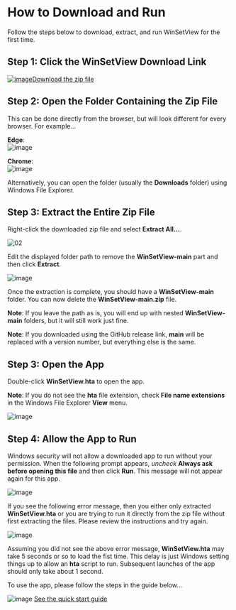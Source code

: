 # How to Download and Run
<!--
To view this document formatted (instead of as raw text) just click the Help button in WinSetView.hta.
You can also manually navigate your browser to: https://lesferch.github.io/WinSetView.
To view this document offline with formatting you will need to install a markdown viewer, such as:
https://chrome.google.com/webstore/detail/markdown-viewer/ckkdlimhmcjmikdlpkmbgfkaikojcbjk
-->
Follow the steps below to download, extract, and run WinSetView for the first time.

## Step 1: Click the WinSetView Download Link

[![image](https://user-images.githubusercontent.com/79026235/152910441-59ba653c-5607-4f59-90c0-bc2851bf2688.png)Download the zip file](https://github.com/LesFerch/WinSetView/archive/refs/heads/main.zip)

## Step 2: Open the Folder Containing the Zip File

This can be done directly from the browser, but will look different for every browser. For example...

**Edge**:\
![image](https://user-images.githubusercontent.com/79026235/153105994-4ae67c3f-bd51-48b7-88c3-f8adf81591c8.png)

**Chrome**:\
![image](https://user-images.githubusercontent.com/79026235/153104134-7494fbbb-c169-493d-b811-1cc5d7da5c00.png)

Alternatively, you can open the folder (usually the **Downloads** folder) using Windows File Explorer.

## Step 3: Extract the Entire Zip File

Right-click the downloaded zip file and select **Extract All...**.

![02](https://user-images.githubusercontent.com/79026235/153107248-5f0ccc0b-ca21-4102-8492-1df02129f978.png)

Edit the displayed folder path to remove the **WinSetView-main** part and then click **Extract**.

![image](https://user-images.githubusercontent.com/79026235/153104464-b64a9efb-181a-468a-a457-63455f490f32.png)

Once the extraction is complete, you should have a **WinSetView-main** folder. You can now delete the **WinSetView-main.zip** file.

**Note**: If you leave the path as is, you will end up with nested **WinSetView-main** folders, but it will still work just fine.

**Note**: If you downloaded using the GitHub release link, **main** will be replaced with a version number, but everything else is the same.

## Step 3: Open the App

Double-click **WinSetView.hta** to open the app.

**Note**: If you do not see the **hta** file extension, check **File name extensions** in the Windows File Explorer **View** menu.

![image](https://user-images.githubusercontent.com/79026235/153104503-bd7122e4-6e9e-4a41-abbb-707935cc77a7.png)

## Step 4: Allow the App to Run

Windows security will not allow a downloaded app to run without your permission. When the following prompt appears, *uncheck* **Always ask before opening this file** and then click **Run**. This message will not appear again for this app.

![image](https://user-images.githubusercontent.com/79026235/153104571-8ffb3e64-c1b5-4c66-b67e-723e29601fdf.png)

If you see the following error message, then you either only extracted **WinSetView.hta** or you are trying to run it directly from the zip file without first extracting the files. Please review the instructions and try again.

![image](https://user-images.githubusercontent.com/79026235/153110135-41cee079-b244-4bae-ae5d-add8d3f2754a.png)

Assuming you did not see the above error message, **WinSetView.hta** may take 5 seconds or so to load the fist time. This delay is just Windows setting things up to allow an **hta** script to run. Subsequent launches of the app should only take about 1 second.

To use the app, please follow the steps in the guide below...

![image](https://user-images.githubusercontent.com/79026235/152913587-d294de81-c8ca-428d-b351-09a564854eff.png)
[See the quick start guide](./README.md)